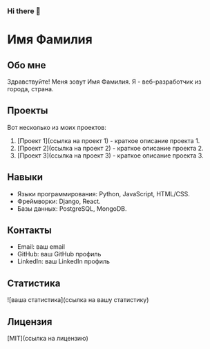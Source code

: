### Hi there 👋

<!--
**San3ch3g/San3ch3g** is a ✨ _special_ ✨ repository because its `README.md` (this file) appears on your GitHub profile.

Here are some ideas to get you started:

- 🔭 I’m currently working on ...
- 🌱 I’m currently learning ...
- 👯 I’m looking to collaborate on ...
- 🤔 I’m looking for help with ...
- 💬 Ask me about ...
- 📫 How to reach me: ...
- 😄 Pronouns: ...
- ⚡ Fun fact: ...
-->

# Имя Фамилия

## Обо мне

Здравствуйте! Меня зовут Имя Фамилия. Я - веб-разработчик из города, страна.

## Проекты

Вот несколько из моих проектов:

1. [Проект 1](ссылка на проект 1) - краткое описание проекта 1.
2. [Проект 2](ссылка на проект 2) - краткое описание проекта 2.
3. [Проект 3](ссылка на проект 3) - краткое описание проекта 3.

## Навыки

- Языки программирования: Python, JavaScript, HTML/CSS.
- Фреймворки: Django, React.
- Базы данных: PostgreSQL, MongoDB.

## Контакты

- Email: ваш email
- GitHub: ваш GitHub профиль
- LinkedIn: ваш LinkedIn профиль

## Статистика

![ваша статистика](ссылка на вашу статистику)

## Лицензия

[MIT](ссылка на лицензию)
